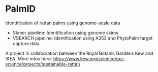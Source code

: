 # PalmID

Identification of rattan palms using genome-scale data
- Skmer pipeline: Identification using genome skims
- VSEARCH pipeline: Identification using A353 and PhyloPalm target capture data

A project in collaboration between the Royal Botanic Gardens Kew and IKEA. More infos here: https://www.kew.org/science/our-science/projects/sustainable-rattan

